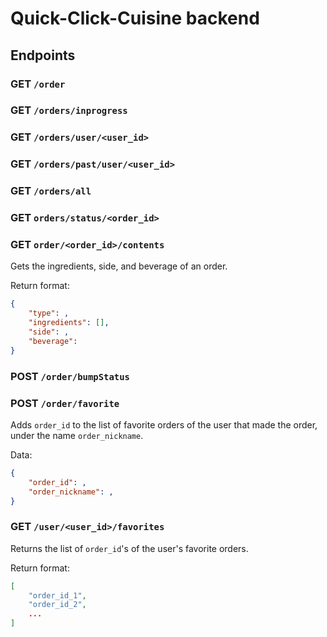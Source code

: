 # Quick-Click-Cuisine backend

## Endpoints

### GET `/order`

### GET `/orders/inprogress`

### GET `/orders/user/<user_id>`

### GET `/orders/past/user/<user_id>`

### GET `/orders/all`

### GET `orders/status/<order_id>`

### GET `order/<order_id>/contents`

Gets the ingredients, side, and beverage of an order.

Return format:
```json
{
    "type": ,
    "ingredients": [],
    "side": ,
    "beverage": 
}
```

### POST `/order/bumpStatus`

### POST `/order/favorite`

Adds `order_id` to the list of favorite orders of the user that made the order, under the name `order_nickname`.

Data:
```json
{
    "order_id": ,
    "order_nickname": ,
}
```

### GET `/user/<user_id>/favorites`

Returns the list of `order_id`'s of the user's favorite orders.

Return format:
```json
[
    "order_id_1",
    "order_id_2",
    ...
]
```